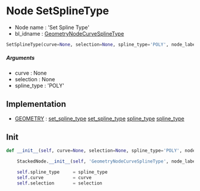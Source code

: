 # Node SetSplineType

- Node name : 'Set Spline Type'
- bl_idname : [GeometryNodeCurveSplineType](https://docs.blender.org/api/current/bpy.types.GeometryNodeCurveSplineType.html)


``` python
SetSplineType(curve=None, selection=None, spline_type='POLY', node_label=None, node_color=None)
```
##### Arguments

- curve : None
- selection : None
- spline_type : 'POLY'

## Implementation

- [GEOMETRY](/docs/GeoNodes/GEOMETRY.md) : [set_spline_type](/docs/GeoNodes/GEOMETRY.md#set_spline_type) [set_spline_type](/docs/GeoNodes/GEOMETRY.md#set_spline_type) [spline_type](/docs/GeoNodes/GEOMETRY.md#spline_type) [spline_type](/docs/GeoNodes/GEOMETRY.md#spline_type)

## Init

``` python
def __init__(self, curve=None, selection=None, spline_type='POLY', node_label=None, node_color=None):

    StackedNode.__init__(self, 'GeometryNodeCurveSplineType', node_label=node_label, node_color=node_color)

    self.spline_type     = spline_type
    self.curve           = curve
    self.selection       = selection
```
